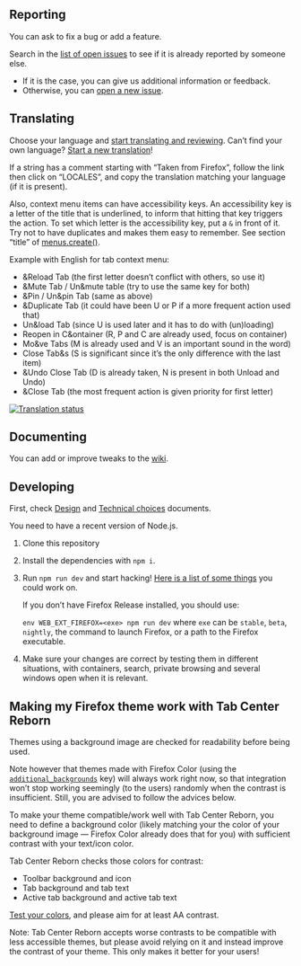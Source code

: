 ## Reporting

You can ask to fix a bug or add a feature.

Search in the [list of open issues](https://framagit.org/ariasuni/tabcenter-reborn/issues?scope=all&utf8=%E2%9C%93&state=opened) to see if it is already reported by someone else.

- If it is the case, you can give us additional information or feedback.
- Otherwise, you can [open a new issue](https://framagit.org/ariasuni/tabcenter-reborn/issues/new?issue%5Bassignee_id%5D=&issue%5Bmilestone_id%5D=).

## Translating

Choose your language and [start translating and reviewing](https://translate.funkwhale.audio/projects/tabcenter-reborn/interface/). Can’t find your own language? [Start a new translation](https://translate.funkwhale.audio/new-lang/tabcenter-reborn/interface/)!

If a string has a comment starting with “Taken from Firefox”, follow the link then click on “LOCALES”, and copy the translation matching your language (if it is present).

Also, context menu items can have accessibility keys. An accessibility key is a letter of the title that is underlined, to inform that hitting that key triggers the action. To set which letter is the accessibility key, put a `&` in front of it. Try not to have duplicates and makes them easy to remember. See section “title” of [menus.create()](https://beta.developer.mozilla.org/en-US/docs/Mozilla/Add-ons/WebExtensions/API/menus/create).

Example with English for tab context menu:

- &Reload Tab (the first letter doesn’t conflict with others, so use it)
- &Mute Tab / Un&mute table (try to use the same key for both)
- &Pin / Un&pin Tab (same as above)
- &Duplicate Tab (it could have been U or P if a more frequent action used that)
- Un&load Tab (since U is used later and it has to do with (un)loading)
- Reopen in C&ontainer (R, P and C are already used, focus on container)
- Mo&ve Tabs (M is already used and V is an important sound in the word)
- Close Tab&s (S is significant since it’s the only difference with the last item)
- &Undo Close Tab (D is already taken, N is present in both Unload and Undo)
- &Close Tab (the most frequent action is given priority for first letter)

[![Translation status](https://translate.funkwhale.audio/widgets/tabcenter-reborn/-/interface/svg-badge.svg)](https://translate.funkwhale.audio/engage/tabcenter-reborn/?utm_source=widget)

## Documenting

You can add or improve tweaks to the [wiki](https://framagit.org/ariasuni/tabcenter-reborn/wikis/home).

## Developing

First, check [Design](https://framagit.org/ariasuni/tabcenter-reborn/blob/main/DESIGN.md) and [Technical choices](https://framagit.org/ariasuni/tabcenter-reborn/blob/main/TECHNICAL.md) documents.

You need to have a recent version of Node.js.

1. Clone this repository
2. Install the dependencies with `npm i`.
3. Run `npm run dev` and start hacking! [Here is a list of some things](https://framagit.org/ariasuni/tabcenter-reborn/issues) you could work on.

   If you don’t have Firefox Release installed, you should use:

   `env WEB_EXT_FIREFOX=<exe> npm run dev` where `exe` can be `stable`, `beta`, `nightly`, the command to launch Firefox, or a path to the Firefox executable.

4. Make sure your changes are correct by testing them in different situations, with containers, search, private browsing and several windows open when it is relevant.

## Making my Firefox theme work with Tab Center Reborn

Themes using a background image are checked for readability before being used.

Note however that themes made with Firefox Color (using the [`additional_backgrounds`](https://developer.mozilla.org/en-US/docs/Mozilla/Add-ons/WebExtensions/manifest.json/theme#images) key) will always work right now, so that integration won’t stop working seemingly (to the users) randomly when the contrast is insufficient. Still, you are advised to follow the advices below.

To make your theme compatible/work well with Tab Center Reborn, you need to define a background color (likely matching your the color of your background image — Firefox Color already does that for you) with sufficient contrast with your text/icon color.

Tab Center Reborn checks those colors for contrast:

- Toolbar background and icon
- Tab background and tab text
- Active tab background and active tab text

[Test your colors](https://contrast-ratio.com/), and please aim for at least AA contrast.

Note: Tab Center Reborn accepts worse contrasts to be compatible with less accessible themes, but please avoid relying on it and instead improve the contrast of your theme. This only makes it better for your users!
